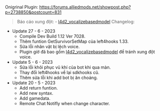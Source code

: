 Onigrinal Plugin: https://forums.alliedmods.net/showpost.php?p=2738850&postcount=831 </br>
> Báo cáo xung đột:
	- [l4d2_vocalizebasedmodel](https://github.com/fbef0102/L4D2-Plugins/tree/master/l4d2_vocalizebasedmodel)
Changelog:
* Update 27 - 6 - 2023
	- Compile Dev Build 1.12 Ver 7028.
	- Thêm funtion GetSurvivorSetMap của left4hooks 1.33.
	- Sửa lỗi nhân vật bị lệch voice.</br>
	- Plugin giờ đã bao gồm [l4d2_vocalizebasedmodel](https://github.com/fbef0102/L4D2-Plugins/tree/master/l4d2_vocalizebasedmodel) để tránh xung đột voice.
* Update 5 - 6 - 2023
	- Sửa lỗi khôi phục vũ khí của bot khi qua màn.</br>
	- Thay đổi left4hooks về lại sdkhooks cũ.
	- Thêm sửa lỗi khi add bot bị ăn choáng.
* Update 20 - 5 - 2023
 	- Add return funtion.</br>
	- Add new syntax.</br>
	- Add gamedata.</br>
	- Remote Chat Notifly when change character.
